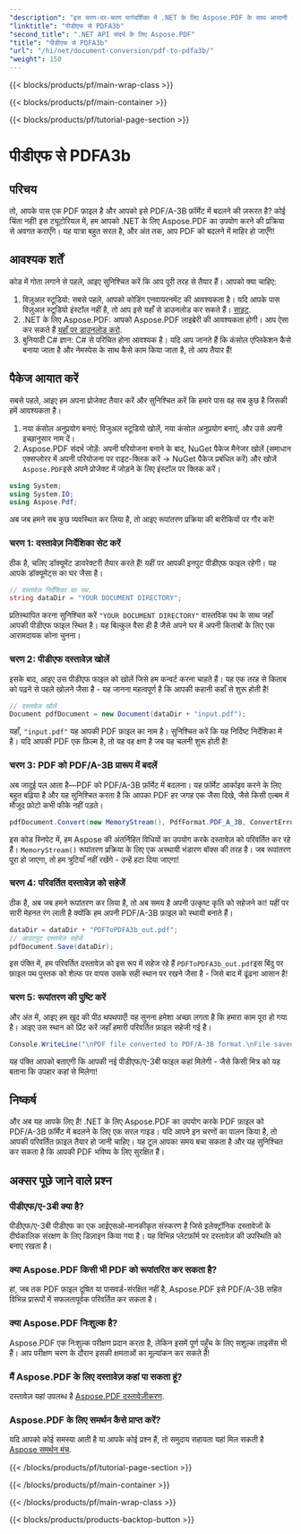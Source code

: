 ```yaml
---
"description": "इस चरण-दर-चरण मार्गदर्शिका में .NET के लिए Aspose.PDF के साथ आसानी से PDF फ़ाइलों को PDF/A-3B प्रारूप में परिवर्तित करना सीखें।"
"linktitle": "पीडीएफ से PDFA3b"
"second_title": ".NET API संदर्भ के लिए Aspose.PDF"
"title": "पीडीएफ से PDFA3b"
"url": "/hi/net/document-conversion/pdf-to-pdfa3b/"
"weight": 150
---
```


{{< blocks/products/pf/main-wrap-class >}}

{{< blocks/products/pf/main-container >}}

{{< blocks/products/pf/tutorial-page-section >}}

# पीडीएफ से PDFA3b

## परिचय

तो, आपके पास एक PDF फ़ाइल है और आपको इसे PDF/A-3B फ़ॉर्मेट में बदलने की ज़रूरत है? कोई चिंता नहीं! इस ट्यूटोरियल में, हम आपको .NET के लिए Aspose.PDF का उपयोग करने की प्रक्रिया से अवगत कराएँगे। यह यात्रा बहुत सरल है, और अंत तक, आप PDF को बदलने में माहिर हो जाएँगे!

## आवश्यक शर्तें

कोड में गोता लगाने से पहले, आइए सुनिश्चित करें कि आप पूरी तरह से तैयार हैं। आपको क्या चाहिए:

1. विज़ुअल स्टूडियो: सबसे पहले, आपको कोडिंग एनवायरनमेंट की आवश्यकता है। यदि आपके पास विज़ुअल स्टूडियो इंस्टॉल नहीं है, तो आप इसे यहाँ से डाउनलोड कर सकते हैं। [साइट](https://visualstudio.microsoft.com/).
2. .NET के लिए Aspose.PDF: आपको Aspose.PDF लाइब्रेरी की आवश्यकता होगी। आप ऐसा कर सकते हैं [यहाँ पर डाउनलोड करो](https://releases.aspose.com/pdf/net/).
3. बुनियादी C# ज्ञान: C# से परिचित होना आवश्यक है। यदि आप जानते हैं कि कंसोल एप्लिकेशन कैसे बनाया जाता है और नेमस्पेस के साथ कैसे काम किया जाता है, तो आप तैयार हैं!

## पैकेज आयात करें

सबसे पहले, आइए हम अपना प्रोजेक्ट तैयार करें और सुनिश्चित करें कि हमारे पास वह सब कुछ है जिसकी हमें आवश्यकता है।

1. नया कंसोल अनुप्रयोग बनाएं: विजुअल स्टूडियो खोलें, नया कंसोल अनुप्रयोग बनाएं, और उसे अपनी इच्छानुसार नाम दें।
2. Aspose.PDF संदर्भ जोड़ें: अपनी परियोजना बनाने के बाद, NuGet पैकेज मैनेजर खोलें (समाधान एक्सप्लोरर में अपनी परियोजना पर राइट-क्लिक करें -> NuGet पैकेज प्रबंधित करें) और खोजें `Aspose.PDF`इसे अपने प्रोजेक्ट में जोड़ने के लिए इंस्टॉल पर क्लिक करें।

```csharp
using System;
using System.IO;
using Aspose.Pdf;
```

अब जब हमने सब कुछ व्यवस्थित कर लिया है, तो आइए रूपांतरण प्रक्रिया की बारीकियों पर गौर करें!

### चरण 1: दस्तावेज़ निर्देशिका सेट करें

ठीक है, चलिए डॉक्यूमेंट डायरेक्टरी तैयार करते हैं! यहीं पर आपकी इनपुट पीडीएफ फाइल रहेगी। यह आपके डॉक्यूमेंट्स का घर जैसा है।

```csharp
// दस्तावेज़ निर्देशिका का पथ.
string dataDir = "YOUR DOCUMENT DIRECTORY";
```

प्रतिस्थापित करना सुनिश्चित करें `"YOUR DOCUMENT DIRECTORY"` वास्तविक पथ के साथ जहाँ आपकी पीडीएफ फाइल स्थित है। यह बिल्कुल वैसा ही है जैसे अपने घर में अपनी किताबों के लिए एक आरामदायक कोना चुनना। 

### चरण 2: पीडीएफ दस्तावेज़ खोलें

इसके बाद, आइए उस पीडीएफ फाइल को खोलें जिसे हम कन्वर्ट करना चाहते हैं। यह एक तरह से किताब को पढ़ने से पहले खोलने जैसा है - यह जानना महत्वपूर्ण है कि आपकी कहानी कहाँ से शुरू होती है!

```csharp
// दस्तावेज़ खोलें
Document pdfDocument = new Document(dataDir + "input.pdf");
```

यहाँ, `"input.pdf"` यह आपकी PDF फ़ाइल का नाम है। सुनिश्चित करें कि यह निर्दिष्ट निर्देशिका में है। यदि आपकी PDF एक फ़िल्म है, तो यह वह क्षण है जब यह चलनी शुरू होती है!

### चरण 3: PDF को PDF/A-3B प्रारूप में बदलें

अब जादुई पल आता है—PDF को PDF/A-3B फ़ॉर्मेट में बदलना। यह फ़ॉर्मेट आर्काइव करने के लिए बहुत बढ़िया है और यह सुनिश्चित करता है कि आपका PDF हर जगह एक जैसा दिखे, जैसे किसी एल्बम में मौजूद फ़ोटो कभी फीके नहीं पड़ते।

```csharp
pdfDocument.Convert(new MemoryStream(), PdfFormat.PDF_A_3B, ConvertErrorAction.Delete);
```

इस कोड स्निपेट में, हम Aspose की अंतर्निहित विधियों का उपयोग करके दस्तावेज़ को परिवर्तित कर रहे हैं। `MemoryStream()` रूपांतरण प्रक्रिया के लिए एक अस्थायी भंडारण बॉक्स की तरह है। जब रूपांतरण पूरा हो जाएगा, तो हम त्रुटियाँ नहीं रखेंगे - उन्हें हटा दिया जाएगा!

### चरण 4: परिवर्तित दस्तावेज़ को सहेजें

ठीक है, अब जब हमने रूपांतरण कर लिया है, तो अब समय है अपनी उत्कृष्ट कृति को सहेजने का! यहीं पर सारी मेहनत रंग लाती है क्योंकि हम अपनी PDF/A-3B फ़ाइल को स्थायी बनाते हैं।

```csharp
dataDir = dataDir + "PDFToPDFA3b_out.pdf";
// आउटपुट दस्तावेज़ सहेजें
pdfDocument.Save(dataDir);
```

इस पंक्ति में, हम परिवर्तित दस्तावेज़ को इस रूप में सहेज रहे हैं `PDFToPDFA3b_out.pdf`इस बिंदु पर फ़ाइल पथ पुस्तक को शेल्फ पर वापस उसके सही स्थान पर रखने जैसा है - जिसे बाद में ढूंढना आसान है!

### चरण 5: रूपांतरण की पुष्टि करें

और अंत में, आइए हम खुद की पीठ थपथपाएँ! यह सुनना हमेशा अच्छा लगता है कि हमारा काम पूरा हो गया है। आइए उस स्थान को प्रिंट करें जहाँ हमारी परिवर्तित फ़ाइल सहेजी गई है।

```csharp
Console.WriteLine("\nPDF file converted to PDF/A-3B format.\nFile saved at " + dataDir);
```

यह पंक्ति आपको बताएगी कि आपकी नई पीडीएफ/ए-3बी फाइल कहां मिलेगी - जैसे किसी मित्र को यह बताना कि उपहार कहां से मिलेगा!

## निष्कर्ष

और अब यह आपके लिए है! .NET के लिए Aspose.PDF का उपयोग करके PDF फ़ाइल को PDF/A-3B फ़ॉर्मेट में बदलने के लिए एक सरल गाइड। यदि आपने इन चरणों का पालन किया है, तो आपकी परिवर्तित फ़ाइल तैयार हो जानी चाहिए। यह टूल आपका समय बचा सकता है और यह सुनिश्चित कर सकता है कि आपकी PDF भविष्य के लिए सुरक्षित हैं।

## अक्सर पूछे जाने वाले प्रश्न

### पीडीएफ/ए-3बी क्या है?
पीडीएफ/ए-3बी पीडीएफ का एक आईएसओ-मानकीकृत संस्करण है जिसे इलेक्ट्रॉनिक दस्तावेजों के दीर्घकालिक संरक्षण के लिए डिज़ाइन किया गया है। यह विभिन्न प्लेटफ़ॉर्म पर दस्तावेज़ की उपस्थिति को बनाए रखता है।

### क्या Aspose.PDF किसी भी PDF को रूपांतरित कर सकता है?
हां, जब तक PDF फ़ाइल दूषित या पासवर्ड-संरक्षित नहीं है, Aspose.PDF इसे PDF/A-3B सहित विभिन्न प्रारूपों में सफलतापूर्वक परिवर्तित कर सकता है।

### क्या Aspose.PDF निःशुल्क है?
Aspose.PDF एक निःशुल्क परीक्षण प्रदान करता है, लेकिन इसमें पूर्ण पहुँच के लिए सशुल्क लाइसेंस भी हैं। आप परीक्षण चरण के दौरान इसकी क्षमताओं का मूल्यांकन कर सकते हैं!

### मैं Aspose.PDF के लिए दस्तावेज़ कहां पा सकता हूं?
दस्तावेज़ यहां उपलब्ध है [Aspose.PDF दस्तावेज़ीकरण](https://reference.aspose.com/pdf/net/).

### Aspose.PDF के लिए समर्थन कैसे प्राप्त करें?
यदि आपको कोई समस्या आती है या आपके कोई प्रश्न हैं, तो समुदाय सहायता यहां मिल सकती है [Aspose समर्थन मंच](https://forum.aspose.com/c/pdf/10).

{{< /blocks/products/pf/tutorial-page-section >}}

{{< /blocks/products/pf/main-container >}}

{{< /blocks/products/pf/main-wrap-class >}}

{{< blocks/products/products-backtop-button >}}